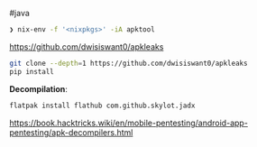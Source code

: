 #java 

```bash
❯ nix-env -f '<nixpkgs>' -iA apktool 
```

https://github.com/dwisiswant0/apkleaks
```bash
git clone --depth=1 https://github.com/dwisiswant0/apkleaks
pip install
```

**Decompilation**:
```bash
flatpak install flathub com.github.skylot.jadx
```

https://book.hacktricks.wiki/en/mobile-pentesting/android-app-pentesting/apk-decompilers.html